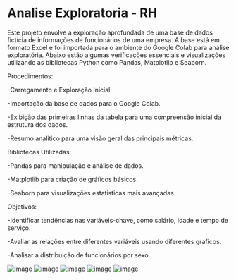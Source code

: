 # Analise Exploratoria - RH
Este projeto envolve a exploração aprofundada de uma base de dados fictícia de informações de funcionários de uma empresa. A base está em formato Excel e foi importada para o ambiente do Google Colab para análise exploratória. Abaixo estão algumas verificações essenciais e visualizações utilizando as bibliotecas Python como Pandas, Matplotlib e Seaborn.

Procedimentos:

-Carregamento e Exploração Inicial:

-Importação da base de dados para o Google Colab.

-Exibição das primeiras linhas da tabela para uma compreensão inicial da estrutura dos dados.

-Resumo analitico para uma visão geral das principais métricas.


Bibliotecas Utilizadas:

-Pandas para manipulação e análise de dados.

-Matplotlib para criação de gráficos básicos.

-Seaborn para visualizações estatísticas mais avançadas.


Objetivos:

-Identificar tendências nas variáveis-chave, como salário, idade e tempo de serviço.

-Avaliar as relações entre diferentes variáveis usando diferentes graficos.

-Analisar a distribuição de funcionários por sexo.

![image](https://github.com/raylasilva/Analise_Exploratoria_RH/assets/77173258/261c4541-b822-4ee5-aba8-f7ecfbb568ce)
![image](https://github.com/raylasilva/Analise_Exploratoria_RH/assets/77173258/6a978081-29a2-4942-8f88-5b440eddb1c6) ![image](https://github.com/raylasilva/Analise_Exploratoria_RH/assets/77173258/8695872b-2439-41ff-92c5-a409b790bedf)
![image](https://github.com/raylasilva/Analise_Exploratoria_RH/assets/77173258/5850218e-fbd9-4465-beee-fa4ab5d9cff7)
![image](https://github.com/raylasilva/Analise_Exploratoria_RH/assets/77173258/5ec07123-4b92-42ea-af9a-8768b37c5e22)




